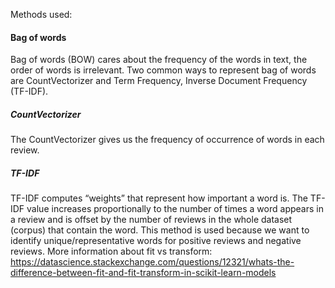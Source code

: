 Methods used: 
#### Bag of words
Bag of words (BOW) cares about the frequency of the words in text, the order of words is irrelevant.
Two common ways to represent bag of words are CountVectorizer and Term Frequency, Inverse Document Frequency (TF-IDF). 
##### CountVectorizer
The CountVectorizer gives us the frequency of occurrence of words in each review. 
##### TF-IDF 
TF-IDF computes “weights” that represent how important a word is. The TF-IDF value increases proportionally to the 
number of times a word appears in a review and is offset by the number of reviews in the whole dataset (corpus) that 
contain the word. This method is used because we want to identify unique/representative words for positive reviews and 
negative reviews. More information about fit vs transform: 
https://datascience.stackexchange.com/questions/12321/whats-the-difference-between-fit-and-fit-transform-in-scikit-learn-models